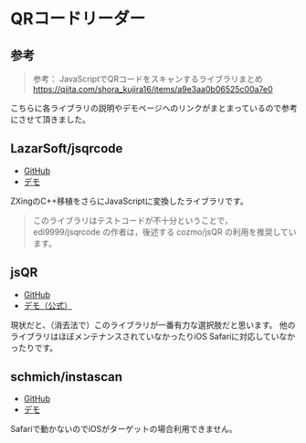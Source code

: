 # QRコードリーダー

## 参考

> 参考： JavaScriptでQRコードをスキャンするライブラリまとめ
> https://qiita.com/shora_kujira16/items/a9e3aa0b06525c00a7e0

こちらに各ライブラリの説明やデモページへのリンクがまとまっているので参考にさせて頂きました。

## LazarSoft/jsqrcode
+ [GitHub](https://github.com/LazarSoft/jsqrcode)
+ [デモ](https://webqr.com/)

ZXingのC++移植をさらにJavaScriptに変換したライブラリです。
> このライブラリはテストコードが不十分ということで，edi9999/jsqrcode の作者は，後述する cozmo/jsQR の利用を推奨しています。

## jsQR

+ [GitHub](https://github.com/cozmo/jsQR)
+ [デモ（公式）](https://cozmo.github.io/jsQR/)

現状だと、（消去法で）このライブラリが一番有力な選択肢だと思います。
他のライブラリはほぼメンテナンスされていなかったりiOS Safariに対応していなかったりです。

## schmich/instascan
+ [GitHub](https://github.com/schmich/instascan)
+ [デモ](https://schmich.github.io/instascan/)

Safariで動かないのでiOSがターゲットの場合利用できません。
